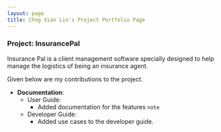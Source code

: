 ```yaml
---
layout: page
title: Chng Xian Lin's Project Portfolio Page
---
```


### Project: InsurancePal

Insurance Pal is a client management software specially designed
to help manage the logistics of being an insurance agent.

Given below are my contributions to the project.

* **Documentation**:
    * User Guide:
        * Added documentation for the features `note`
    * Developer Guide:
        * Added use cases to the developer guide.
